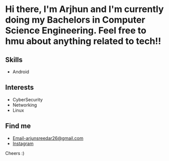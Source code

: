 # Hi there, I'm Arjhun and I'm currently doing my Bachelors in Computer Science Engineering. Feel free to hmu about anything related to tech!!

## Skills
* Android

## Interests
* CyberSecurity
* Networking
* Linux
	
## Find me 
* Email-arjunsreedar26@gmail.com
* [Instagram](https://www.instagram.com/arjjuuun/)

Cheers :)
